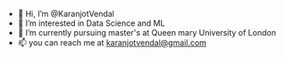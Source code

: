 - 👋 Hi, I’m @KaranjotVendal
- 👀 I’m interested in Data Science and ML 
- 🌱 I’m currently pursuing master's at Queen mary University of London
- 📫 you can reach me at karanjotvendal@gmail.com


<!---
KaranjotVendal/KaranjotVendal is a ✨ special ✨ repository because its `README.md` (this file) appears on your GitHub profile.
You can click the Preview link to take a look at your changes.
--->
